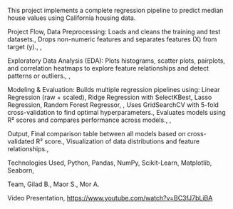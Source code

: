 This project implements a complete regression pipeline to predict median house values using California housing data.

Project Flow,
Data Preprocessing:
Loads and cleans the training and test datasets.,
Drops non-numeric features and separates features (X) from target (y).,
,

Exploratory Data Analysis (EDA):
Plots histograms, scatter plots, pairplots, and correlation heatmaps to explore feature relationships and detect patterns or outliers.,
,

Modeling & Evaluation:
Builds multiple regression pipelines using:
Linear Regression (raw + scaled),
Ridge Regression with SelectKBest,
Lasso Regression,
Random Forest Regressor,
,
Uses GridSearchCV with 5-fold cross-validation to find optimal hyperparameters.,
Evaluates models using R² scores and compares performance across models.,
,

Output,
Final comparison table between all models based on cross-validated R² score.,
Visualization of data distributions and feature relationships.,

Technologies Used,
Python, Pandas, NumPy, Scikit-Learn, Matplotlib, Seaborn,

Team,
Gilad B., Maor S., Mor A.

Video Presentation,
https://www.youtube.com/watch?v=BC3fJ7bLiBA
